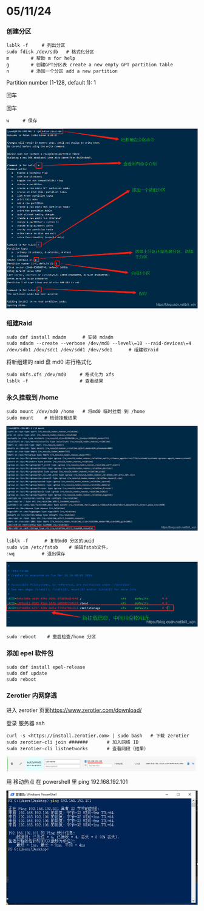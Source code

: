 # 05/11/24

### 创建分区

```
lsblk -f     # 列出分区
sudo fdisk /dev/sdb   # 格式化分区   
m        # 帮助 m for help
g        # 创建GPT分区表 create a new empty GPT partition table
n        # 添加一个分区 add a new partition

```

Partition number (1-128, default 1): 1

回车

回车

    w     # 保存

![输入图片说明](img/68332fe0-0f9a-11ef-ac42-e112b780f144_20240511212851.jpeg)

### 组建Raid

```
sudo dnf install mdadm      # 安装 mdadm 
sudo mdadm --create --verbose /dev/md0 --level\=10 --raid-devices\=4 /dev/sdb1 /dev/sdc1 /dev/sdd1 /dev/sde1      # 组建软raid

```

将新组建的 raid 盘 md0 进行格式化

    sudo mkfs.xfs /dev/md0     # 格式化为 xfs
    lsblk -f                   # 查看结果

### 永久挂载到 /home

    sudo mount /dev/md0 /home   # 将md0 临时挂载 到 /home
    sudo mount    # 检验挂载结果

![输入图片说明](img/c69ccdc0-0f9a-11ef-ac42-e112b780f144_20240511213129.jpeg)

    lsblk -f      # 复制md0 分区的uuid
    sudo vim /etc/fstab    # 编辑fstab文件，
    :wq          # 退出保存

![输入图片说明](img/bbf26560-0f9a-11ef-ac42-e112b780f144_20240511213112.jpeg)

    sudo reboot    # 重启检查/home 分区

### 添加 epel 软件包

    sudo dnf install epel-release
    sudo dnf update
    sudo reboot

### Zerotier 内网穿透

进入 zerotier 页面<https://www.zerotier.com/download/> &#x20;

登录 服务器 ssh

    curl -s <https://install.zerotier.com> | sudo bash   # 下载 zerotier 
    sudo zerotier-cli join #######       # 加入网络 ID
    sudo zerotier-cli listnetworks       # 查看网段（结果）
![输入图片说明](img/bf98d0c0-0f9d-11ef-912f-13072b0a8b81_20240511215246.jpeg)

用 移动热点 在 powershell 里 ping 192.168.192.101

![输入图片说明](img/90453690-0f9a-11ef-ac42-e112b780f144_20240511212958.jpeg)

&#x20;
